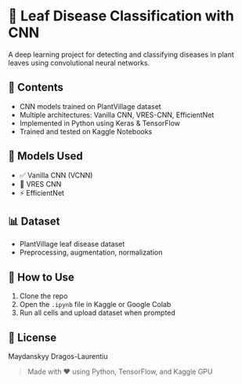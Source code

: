 # 🍃 Leaf Disease Classification with CNN

A deep learning project for detecting and classifying diseases in plant leaves using convolutional neural networks.

## 📂 Contents

* CNN models trained on PlantVillage dataset
* Multiple architectures: Vanilla CNN, VRES-CNN, EfficientNet
* Implemented in Python using Keras & TensorFlow
* Trained and tested on Kaggle Notebooks

## 🧪 Models Used

* ✅ Vanilla CNN (VCNN)
* 🔁 VRES CNN
* ⚡ EfficientNet

## 📊 Dataset

* PlantVillage leaf disease dataset
* Preprocessing, augmentation, normalization

## 🚀 How to Use

1. Clone the repo
2. Open the `.ipynb` file in Kaggle or Google Colab
3. Run all cells and upload dataset when prompted

## 📎 License

Maydanskyy Dragos-Laurentiu

> Made with ❤️ using Python, TensorFlow, and Kaggle GPU
